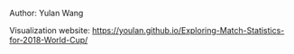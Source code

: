 Author: Yulan Wang

Visualization website:
https://youlan.github.io/Exploring-Match-Statistics-for-2018-World-Cup/
